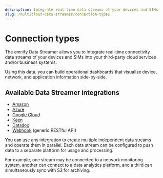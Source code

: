 ```yaml
---
description: Integrate real-time data streams of your devices and SIMs with the emnify multicloud Data Streamer
slug: /multicloud-data-streamer/connection-types
---
```


# Connection types

The emnify Data Streamer allows you to integrate real-time connectivity data streams of your devices and SIMs into your third-party cloud services and/or business systems.

Using this data, you can build operational dashboards that visualize device, network, and application information side-by-side.

## Available Data Streamer integrations

- [Amazon](/multicloud-data-streamer/integrations#amazon)
- [Azure](/multicloud-data-streamer/integrations#azure)
- [Google Cloud](/multicloud-data-streamer/integrations#google-cloud)
- [Keen](/multicloud-data-streamer/integrations#keen)
- [Datadog](/multicloud-data-streamer/integrations#datadog)
- [Webhook](/multicloud-data-streamer/integrations#webhook) (generic RESTful API)

You can use any integration to create multiple independent data streams and operate them in parallel.
Each data stream can be configured to push data to a separate platform for usage and processing.

For example, one stream may be connected to a network monitoring system, another can connect to a data analytics platform, and a third can simultaneously sync with S3 for archiving.
